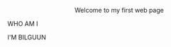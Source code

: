
<html>
<head>
</head>
<body>
  <p align="center">Welcome to my first web page</p>
  <p> WHO AM I</p>
  <p>I'M BILGUUN</P>
</body>
</html>
